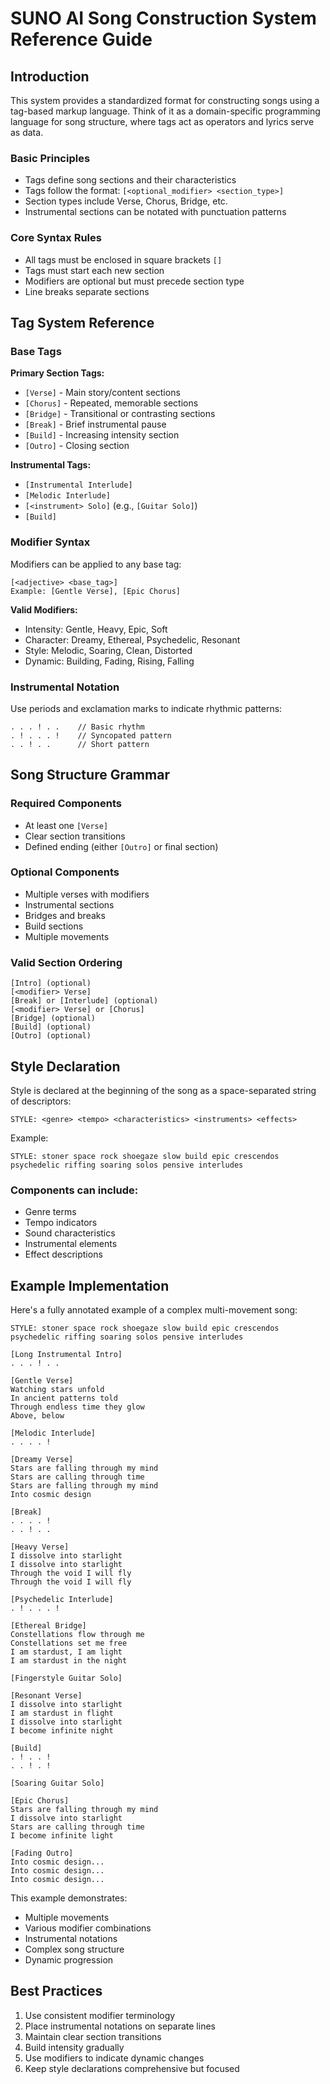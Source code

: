 # SUNO AI Song Construction System Reference Guide

## Introduction

This system provides a standardized format for constructing songs using a tag-based markup language. Think of it as a domain-specific programming language for song structure, where tags act as operators and lyrics serve as data.

### Basic Principles

- Tags define song sections and their characteristics
- Tags follow the format: `[<optional_modifier> <section_type>]`
- Section types include Verse, Chorus, Bridge, etc.
- Instrumental sections can be notated with punctuation patterns

### Core Syntax Rules

- All tags must be enclosed in square brackets `[]`
- Tags must start each new section
- Modifiers are optional but must precede section type
- Line breaks separate sections

## Tag System Reference

### Base Tags

**Primary Section Tags:**
- `[Verse]` - Main story/content sections
- `[Chorus]` - Repeated, memorable sections
- `[Bridge]` - Transitional or contrasting sections
- `[Break]` - Brief instrumental pause
- `[Build]` - Increasing intensity section
- `[Outro]` - Closing section

**Instrumental Tags:**
- `[Instrumental Interlude]`
- `[Melodic Interlude]`
- `[<instrument> Solo]` (e.g., `[Guitar Solo]`)
- `[Build]`

### Modifier Syntax

Modifiers can be applied to any base tag:
```
[<adjective> <base_tag>]
Example: [Gentle Verse], [Epic Chorus]
```

**Valid Modifiers:**
- Intensity: Gentle, Heavy, Epic, Soft
- Character: Dreamy, Ethereal, Psychedelic, Resonant
- Style: Melodic, Soaring, Clean, Distorted
- Dynamic: Building, Fading, Rising, Falling

### Instrumental Notation

Use periods and exclamation marks to indicate rhythmic patterns:
```
. . . ! . .    // Basic rhythm
. ! . . . !    // Syncopated pattern
. . ! . .      // Short pattern
```

## Song Structure Grammar

### Required Components
- At least one `[Verse]`
- Clear section transitions
- Defined ending (either `[Outro]` or final section)

### Optional Components
- Multiple verses with modifiers
- Instrumental sections
- Bridges and breaks
- Build sections
- Multiple movements

### Valid Section Ordering
```
[Intro] (optional)
[<modifier> Verse]
[Break] or [Interlude] (optional)
[<modifier> Verse] or [Chorus]
[Bridge] (optional)
[Build] (optional)
[Outro] (optional)
```

## Style Declaration

Style is declared at the beginning of the song as a space-separated string of descriptors:

```
STYLE: <genre> <tempo> <characteristics> <instruments> <effects>
```

Example:
```
STYLE: stoner space rock shoegaze slow build epic crescendos psychedelic riffing soaring solos pensive interludes
```

### Components can include:
- Genre terms
- Tempo indicators
- Sound characteristics
- Instrumental elements
- Effect descriptions

## Example Implementation

Here's a fully annotated example of a complex multi-movement song:

```
STYLE: stoner space rock shoegaze slow build epic crescendos psychedelic riffing soaring solos pensive interludes

[Long Instrumental Intro]
. . . ! . .

[Gentle Verse]
Watching stars unfold
In ancient patterns told
Through endless time they glow
Above, below

[Melodic Interlude]
. . . . !

[Dreamy Verse]
Stars are falling through my mind
Stars are calling through time
Stars are falling through my mind
Into cosmic design

[Break]
. . . . !
. . ! . .

[Heavy Verse]
I dissolve into starlight
I dissolve into starlight
Through the void I will fly
Through the void I will fly

[Psychedelic Interlude]
. ! . . . !

[Ethereal Bridge]
Constellations flow through me
Constellations set me free
I am stardust, I am light
I am stardust in the night

[Fingerstyle Guitar Solo]

[Resonant Verse]
I dissolve into starlight
I am stardust in flight
I dissolve into starlight
I become infinite night

[Build]
. ! . . !
. . ! . !

[Soaring Guitar Solo]

[Epic Chorus]
Stars are falling through my mind
I dissolve into starlight
Stars are calling through time
I become infinite light

[Fading Outro]
Into cosmic design...
Into cosmic design...
Into cosmic design...
```

This example demonstrates:
- Multiple movements
- Various modifier combinations
- Instrumental notations
- Complex song structure
- Dynamic progression

## Best Practices

1. Use consistent modifier terminology
2. Place instrumental notations on separate lines
3. Maintain clear section transitions
4. Build intensity gradually
5. Use modifiers to indicate dynamic changes
6. Keep style declarations comprehensive but focused

